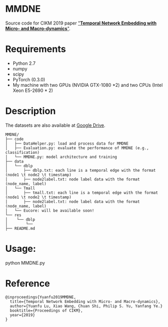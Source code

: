 # MMDNE
Source code for CIKM 2019 paper ["**Temporal Network Embedding with Micro- and Macro-dynamics**"](https://arxiv.org/abs/1909.04246).

# Requirements

- Python 2.7
- numpy
- scipy
- PyTorch (0.3.0)
- My machine with two GPUs (NVIDIA GTX-1080 *2) and two CPUs (Intel Xeon E5-2690 * 2)

# Description

The datasets are also available at [Google Drive](https://drive.google.com/drive/folders/1Al9CfTn3BEu-dmE0dqMJfKwGOzY4frMc?usp=sharing).


```
MMDNE/
├── code
│   ├── DataHelper.py: load and process data for MMDNE
│   ├── Evaluation.py: evaluate the performance of MMDNE (e.g., classification)
│   └── MMDNE.py: model architecture and training
├── data
│   └── dblp
│       ├── dblp.txt: each line is a temporal edge with the format (node1 \t node2 \t timestamp)
│       ├── node2label.txt: node label data with the format (node_name, label)
│   └── Tmall
│       ├── tmall.txt: each line is a temporal edge with the format (node1 \t node2 \t timestamp)
│       ├── node2label.txt: node label data with the format (node_name, label)
│   └── Eucore: will be available soon!
└── res
│    └── dblp
│        └──
├── README.md
```

# Usage:
python MMDNE.py


# Reference

```
@inproceedings{Yuanfu2019MMDNE,
  title={Temporal Network Embedding with Micro- and Macro-dynamics},
  author={Yuanfu Lu, Xiao Wang, Chuan Shi, Philip S. Yu, Yanfang Ye.}
  booktitle={Proceedings of CIKM},
  year={2019}
}

```


